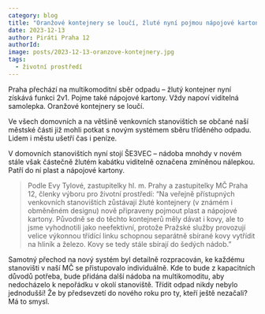 ```yaml
---
category: blog
title: "Oranžové kontejnery se loučí, žluté nyní pojmou nápojové kartony️"
date: 2023-12-13
author: Piráti Praha 12
authorId: 
image: posts/2023-12-13-oranzove-kontejnery.jpg
tags:
  - životní prostředí
---
```


Praha přechází na multikomoditní sběr odpadu – žlutý kontejner nyní získává funkci 2v1. Pojme také nápojové kartony. Vždy napoví viditelná samolepka. Oranžové kontejnery se loučí.

Ve všech domovních a na většině venkovních stanovištích se občané naší městské části již mohli potkat s novým systémem sběru tříděného odpadu. Lidem i městu ušetří čas i peníze.

V domovních stanovištích nyní stojí ŠE3VEC – nádoba mnohdy v novém stále však částečně žlutém kabátku viditelně označena zmíněnou nálepkou. Patří do ní plast a nápojové kartony.  

> Podle Evy Tylové, zastupitelky hl. m. Prahy a zastupitelky MČ Praha 12, členky výboru pro životní prostředí: “Na veřejně přístupných venkovních stanovištích zůstávají žluté kontejnery (v známém i obměněném designu) nově připraveny pojmout plast a nápojové kartony. Původně se do těchto kontejnerů měly dávat i kovy, ale to jsme vyhodnotili jako neefektivní, protože Pražské služby provozují velice výkonnou třídící linku schopnou separátně sbírané kovy vytřídit na hliník a železo. Kovy se tedy stále sbírají do šedých nádob.”

Samotný přechod na nový systém byl detailně rozpracován, ke každému stanovišti v naší MČ se přistupovalo individuálně. Kde to bude z kapacitních důvodů potřeba, bude přidána další nádoba na multikomoditu, aby nedocházelo k nepořádku v okolí stanoviště. 
Třídit odpad nikdy nebylo jednodušší! Že by předsevzetí do nového roku pro ty, kteří ještě nezačali? Má to smysl.
